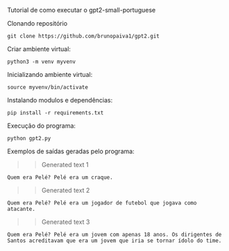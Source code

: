 Tutorial de como executar o gpt2-small-portuguese

Clonando repositório
```
git clone https://github.com/brunopaiva1/gpt2.git
```
Criar ambiente virtual:
```
python3 -m venv myvenv
```
Inicializando ambiente virtual:
```
source myvenv/bin/activate
```
Instalando modulos e dependências:
```
pip install -r requirements.txt
```
Execução do programa:
```
python gpt2.py
```

Exemplos de saídas geradas pelo programa:

>> Generated text 1

`Quem era Pelé? Pelé era um craque.`

>> Generated text 2

`Quem era Pelé? Pelé era um jogador de futebol que jogava como atacante.`

>> Generated text 3

`Quem era Pelé? Pelé era um jovem com apenas 18 anos. Os dirigentes de Santos acreditavam que era um jovem que iria se tornar ídolo do time.`